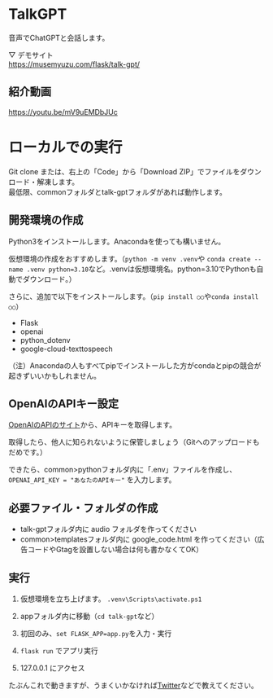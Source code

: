 # TalkGPT
 音声でChatGPTと会話します。
 
 ▽ デモサイト  
 https://musemyuzu.com/flask/talk-gpt/
 
## 紹介動画
 https://youtu.be/mV9uEMDbJUc
 
 
# ローカルでの実行
 Git clone または、右上の「Code」から「Download ZIP」でファイルをダウンロード・解凍します。  
 最低限、commonフォルダとtalk-gptフォルダがあれば動作します。
 
## 開発環境の作成
 Python3をインストールします。Anacondaを使っても構いません。
 
 仮想環境の作成をおすすめします。（``` python -m venv .venv ```や ``` conda create --name .venv python=3.10 ```など。.venvは仮想環境名。python=3.10でPythonも自動でダウンロード。）
 
 さらに、追加で以下をインストールします。（``` pip install ○○ ```や``` conda install ○○ ```）
 * Flask
 * openai
 * python_dotenv
 * google-cloud-texttospeech
 
 （注）Anacondaの人もすべてpipでインストールした方がcondaとpipの競合が起きずいいかもしれません。
 
## OpenAIのAPIキー設定
 [OpenAIのAPIのサイト](https://openai.com/blog/openai-api)から、APIキーを取得します。
 
 取得したら、他人に知られないように保管しましょう（Gitへのアップロードもだめです。）
 
 できたら、common>pythonフォルダ内に「.env」ファイルを作成し、
 ``` OPENAI_API_KEY = "あなたのAPIキー" ```
 を入力します。

## 必要ファイル・フォルダの作成
 * talk-gptフォルダ内に audio フォルダを作ってください
 * common>templatesフォルダ内に google_code.html を作ってください（広告コードやGtagを設置しない場合は何も書かなくてOK）
 
## 実行
 1. 仮想環境を立ち上げます。
 ``` .venv\Scripts\activate.ps1 ```
 
 2. appフォルダ内に移動（``` cd talk-gpt ```など）
 
 3. 初回のみ、``` set FLASK_APP=app.py ```を入力・実行
 
 4. ``` flask run ``` でアプリ実行
 
 5. 127.0.0.1 にアクセス

たぶんこれで動きますが、うまくいかなければ[Twitter](https://twitter.com/musemyuzu)などで教えてください。
